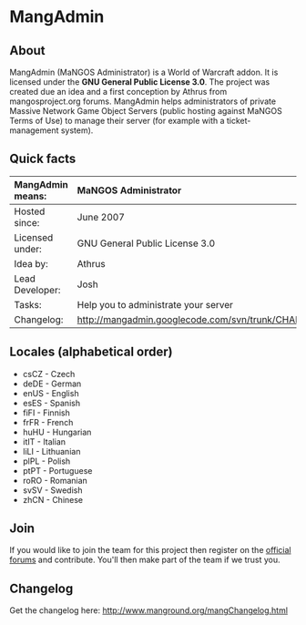 # MangAdmin #

## About ##
MangAdmin (MaNGOS Administrator) is a World of Warcraft addon. It is licensed under the **GNU General Public License 3.0**. The project was created due an idea and a first conception by Athrus from mangosproject.org forums. MangAdmin helps administrators of private Massive Network Game Object Servers (public hosting against MaNGOS Terms of Use) to manage their server (for example with a ticket-management system).

## Quick facts ##
|MangAdmin means:|MaNGOS Administrator|
|:---------------|:-------------------|
|Hosted since:   |June 2007           |
|Licensed under: |GNU General Public License 3.0|
|Idea by:        |Athrus              |
|Lead Developer: |Josh                |
|Tasks:          |Help you to administrate your server|
|Changelog:      |http://mangadmin.googlecode.com/svn/trunk/CHANGELOG|

## Locales (alphabetical order) ##
  * csCZ - Czech
  * deDE - German
  * enUS - English
  * esES - Spanish
  * fiFI - Finnish
  * frFR - French
  * huHU - Hungarian
  * itIT - Italian
  * liLI - Lithuanian
  * plPL - Polish
  * ptPT - Portuguese
  * roRO - Romanian
  * svSV - Swedish
  * zhCN - Chinese

## Join ##
If you would like to join the team for this project then register on the [official forums](http://www.manground.org/forum/) and contribute. You'll then make part of the team if we trust you.

## Changelog ##
Get the changelog here: http://www.manground.org/mangChangelog.html